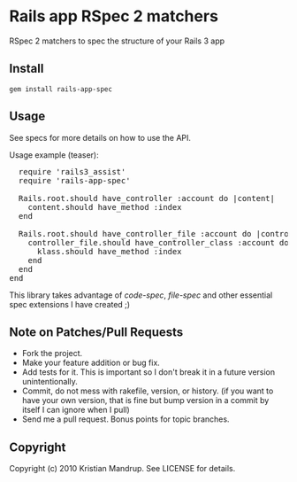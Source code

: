 # Rails app RSpec 2 matchers

RSpec 2 matchers to spec the structure of your Rails 3 app

## Install

<code>gem install rails-app-spec</code>

## Usage

See specs for more details on how to use the API.

Usage example (teaser):
<pre>
  require 'rails3_assist'
  require 'rails-app-spec'  
  
  Rails.root.should have_controller :account do |content|
    content.should have_method :index
  end

  Rails.root.should have_controller_file :account do |controller_file|
    controller_file.should have_controller_class :account do |klass|
      klass.should have_method :index
    end
  end
end  
</pre>  

This library takes advantage of *code-spec*, *file-spec* and other essential spec extensions I have created ;)

## Note on Patches/Pull Requests
 
* Fork the project.
* Make your feature addition or bug fix.
* Add tests for it. This is important so I don't break it in a
  future version unintentionally.
* Commit, do not mess with rakefile, version, or history.
  (if you want to have your own version, that is fine but bump version in a commit by itself I can ignore when I pull)
* Send me a pull request. Bonus points for topic branches.

## Copyright

Copyright (c) 2010 Kristian Mandrup. See LICENSE for details.
